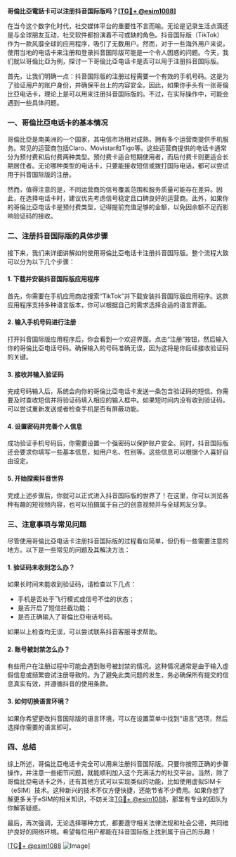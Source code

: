**哥倫比亞電話卡可以注册抖音国际版吗？[[TG💪+ @esim1088](https://t.me/s/esim1088)]**

在当今这个数字化时代，社交媒体平台的重要性不言而喻。无论是记录生活点滴还是与全球朋友互动，社交软件都扮演着不可或缺的角色。抖音国际版（TikTok）作为一款风靡全球的应用程序，吸引了无数用户。然而，对于一些海外用户来说，使用当地的电话卡来注册和登录抖音国际版可能是一个令人困惑的问题。今天，我们就以哥倫比亞为例，探讨一下哥倫比亞电话卡是否可以用于注册抖音国际版。

首先，让我们明确一点：抖音国际版的注册过程需要一个有效的手机号码。这是为了验证用户的账户身份，并确保平台上的内容安全。因此，如果你手头有一张哥倫比亞电话卡，理论上是可以用来注册抖音国际版的。不过，在实际操作中，可能会遇到一些具体问题。

### 一、哥倫比亞电话卡的基本情况

哥倫比亞是南美洲的一个国家，其电信市场相对成熟，拥有多个运营商提供手机服务。常见的运营商包括Claro、Movistar和Tigo等。这些运营商提供的电话卡通常分为预付费和后付费两种类型。预付费卡适合短期使用者，而后付费卡则更适合长期居住者。无论哪种类型的电话卡，只要能接收短信或拨打国际电话，都可以尝试用于抖音国际版的注册。

然而，值得注意的是，不同运营商的信号覆盖范围和服务质量可能存在差异。因此，在选择电话卡时，建议优先考虑信号稳定且口碑良好的运营商。此外，如果你的哥倫比亞电话卡是预付费类型，记得提前充值足够的金额，以免因余额不足而影响验证码的接收。

### 二、注册抖音国际版的具体步骤

接下来，我们来详细讲解如何使用哥倫比亞电话卡注册抖音国际版。整个流程大致可以分为以下几个步骤：

#### 1. 下载并安装抖音国际版应用程序

首先，你需要在手机应用商店搜索“TikTok”并下载安装抖音国际版应用程序。这款应用程序支持多种语言版本，你可以根据自己的需求选择合适的语言界面。

#### 2. 输入手机号码进行注册

打开抖音国际版应用程序后，你会看到一个欢迎界面。点击“注册”按钮，然后输入你的哥倫比亞电话号码。确保输入的号码准确无误，因为这将是你后续接收验证码的关键。

#### 3. 接收并输入验证码

完成号码输入后，系统会向你的哥倫比亞电话卡发送一条包含验证码的短信。你需要及时查收短信并将验证码填入相应的输入框中。如果短时间内没有收到验证码，可以尝试重新发送或者检查手机是否有屏蔽功能。

#### 4. 设置密码并完善个人信息

成功验证手机号码后，你需要设置一个强密码以保护账户安全。同时，抖音国际版还会要求你填写一些基本信息，如用户名、性别等。这些信息可以根据个人喜好自由设定。

#### 5. 开始探索抖音世界

完成上述步骤后，你就可以正式进入抖音国际版的世界了！在这里，你可以浏览各种有趣的短视频内容，也可以拍摄属于自己的创意视频并与全球网友分享。

### 三、注意事项与常见问题

尽管使用哥倫比亞电话卡注册抖音国际版的过程看似简单，但仍有一些需要注意的地方。以下是一些常见的问题及其解决方法：

#### 1. 验证码未收到怎么办？

如果长时间未能收到验证码，请检查以下几点：
- 手机是否处于飞行模式或信号不佳的状态；
- 是否开启了短信拦截功能；
- 是否正确输入了哥倫比亞电话号码。

如果以上检查均无误，可以尝试联系抖音客服寻求帮助。

#### 2. 账号被封禁怎么办？

有些用户在注册过程中可能会遇到账号被封禁的情况。这种情况通常是由于输入虚假信息或频繁尝试注册导致的。为了避免此类问题的发生，务必确保所有提交的信息真实有效，并遵循抖音的使用条款。

#### 3. 如何切换语言环境？

如果你希望更改抖音国际版的语言环境，可以在设置菜单中找到“语言”选项，然后选择你需要的语言即可。

### 四、总结

综上所述，哥倫比亞电话卡完全可以用来注册抖音国际版。只要你按照正确的步骤操作，并注意一些细节问题，就能顺利加入这个充满活力的社交平台。当然，除了哥倫比亞电话卡之外，还有其他方式可以实现类似的功能，比如使用虚拟SIM卡（eSIM）技术。这种新兴的技术不仅方便快捷，还能节省不少费用。如果你想了解更多关于eSIM的相关知识，不妨关注[TG💪+ @esim1088](https://t.me/s/esim1088)，那里有专业的团队为你解答疑惑。

最后，再次强调，无论选择哪种方式，都要遵守相关法律法规和社会公德，共同维护良好的网络环境。希望每位用户都能在抖音国际版上找到属于自己的乐趣！

[[TG💪+ @esim1088](https://t.me/s/esim1088) ![Image](https://i.postimg.cc/4NQfJmqS/Snipaste-2025-05-13-00-14-12.png)]